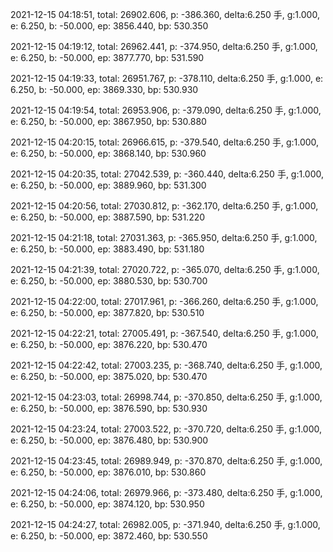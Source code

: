 2021-12-15 04:18:51, total: 26902.606, p: -386.360, delta:6.250 手, g:1.000, e: 6.250, b: -50.000, ep: 3856.440, bp: 530.350

2021-12-15 04:19:12, total: 26962.441, p: -374.950, delta:6.250 手, g:1.000, e: 6.250, b: -50.000, ep: 3877.770, bp: 531.590

2021-12-15 04:19:33, total: 26951.767, p: -378.110, delta:6.250 手, g:1.000, e: 6.250, b: -50.000, ep: 3869.330, bp: 530.930

2021-12-15 04:19:54, total: 26953.906, p: -379.090, delta:6.250 手, g:1.000, e: 6.250, b: -50.000, ep: 3867.950, bp: 530.880

2021-12-15 04:20:15, total: 26966.615, p: -379.540, delta:6.250 手, g:1.000, e: 6.250, b: -50.000, ep: 3868.140, bp: 530.960

2021-12-15 04:20:35, total: 27042.539, p: -360.440, delta:6.250 手, g:1.000, e: 6.250, b: -50.000, ep: 3889.960, bp: 531.300

2021-12-15 04:20:56, total: 27030.812, p: -362.170, delta:6.250 手, g:1.000, e: 6.250, b: -50.000, ep: 3887.590, bp: 531.220

2021-12-15 04:21:18, total: 27031.363, p: -365.950, delta:6.250 手, g:1.000, e: 6.250, b: -50.000, ep: 3883.490, bp: 531.180

2021-12-15 04:21:39, total: 27020.722, p: -365.070, delta:6.250 手, g:1.000, e: 6.250, b: -50.000, ep: 3880.530, bp: 530.700

2021-12-15 04:22:00, total: 27017.961, p: -366.260, delta:6.250 手, g:1.000, e: 6.250, b: -50.000, ep: 3877.820, bp: 530.510

2021-12-15 04:22:21, total: 27005.491, p: -367.540, delta:6.250 手, g:1.000, e: 6.250, b: -50.000, ep: 3876.220, bp: 530.470

2021-12-15 04:22:42, total: 27003.235, p: -368.740, delta:6.250 手, g:1.000, e: 6.250, b: -50.000, ep: 3875.020, bp: 530.470

2021-12-15 04:23:03, total: 26998.744, p: -370.850, delta:6.250 手, g:1.000, e: 6.250, b: -50.000, ep: 3876.590, bp: 530.930

2021-12-15 04:23:24, total: 27003.522, p: -370.720, delta:6.250 手, g:1.000, e: 6.250, b: -50.000, ep: 3876.480, bp: 530.900

2021-12-15 04:23:45, total: 26989.949, p: -370.870, delta:6.250 手, g:1.000, e: 6.250, b: -50.000, ep: 3876.010, bp: 530.860

2021-12-15 04:24:06, total: 26979.966, p: -373.480, delta:6.250 手, g:1.000, e: 6.250, b: -50.000, ep: 3874.120, bp: 530.950

2021-12-15 04:24:27, total: 26982.005, p: -371.940, delta:6.250 手, g:1.000, e: 6.250, b: -50.000, ep: 3872.460, bp: 530.550